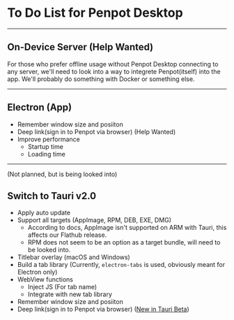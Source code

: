 # To Do List for Penpot Desktop

___

## On-Device Server (Help Wanted)
For those who prefer offline usage without Penpot Desktop connecting to any server, we'll need to look into a way to integrete Penpot(itself) into the app. We'll probably do something with Docker or something else.

___

## Electron (App)
 - Remember window size and posiiton
 - Deep link(sign in to Penpot via browser) (Help Wanted)
 - Improve performance
    - Startup time
    - Loading time

___ 

(Not planned, but is being looked into)

## Switch to Tauri v2.0
 - Apply auto update
 - Support all targets (AppImage, RPM, DEB, EXE, DMG)
   - According to docs, AppImage isn't supported on ARM with Tauri, this affects our Flathub release. 
   - RPM does not seem to be an option as a target bundle, will need to be looked into.
 - Titlebar overlay (macOS and Windows)
 - Build a tab library (Currently, `electron-tabs` is used, obviously meant for Electron only)
 - WebView functions
   - Inject JS (For tab name)
   - Integrate with new tab library
 - Remember window size and posiiton
 - Deep link(sign in to Penpot via browser) ([New in Tauri Beta](https://beta.tauri.app/features/deep-linking/))